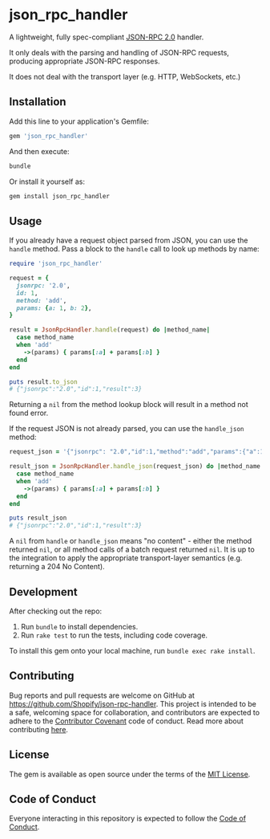 # json_rpc_handler

A lightweight, fully spec-compliant [JSON-RPC 2.0][1] handler.

It only deals with the parsing and handling of JSON-RPC requests, producing
appropriate JSON-RPC responses.

It does not deal with the transport layer (e.g. HTTP, WebSockets, etc.)

[1]: https://www.jsonrpc.org/specification

## Installation

Add this line to your application's Gemfile:

```ruby
gem 'json_rpc_handler'
```

And then execute:

```sh
bundle
```

Or install it yourself as:

```sh
gem install json_rpc_handler
```

## Usage

If you already have a request object parsed from JSON, you can use the `handle`
method. Pass a block to the `handle` call to look up methods by name:

```rb
require 'json_rpc_handler'

request = {
  jsonrpc: '2.0',
  id: 1,
  method: 'add',
  params: {a: 1, b: 2},
}

result = JsonRpcHandler.handle(request) do |method_name|
  case method_name
  when 'add'
    ->(params) { params[:a] + params[:b] }
  end
end

puts result.to_json
# {"jsonrpc":"2.0","id":1,"result":3}
```

Returning a `nil` from the method lookup block will result in a method not found
error.

If the request JSON is not already parsed, you can use the `handle_json` method:

```rb
request_json = '{"jsonrpc": "2.0","id":1,"method":"add","params":{"a":1,"b":2}}'

result_json = JsonRpcHandler.handle_json(request_json) do |method_name|
  case method_name
  when 'add'
    ->(params) { params[:a] + params[:b] }
  end
end

puts result_json
# {"jsonrpc":"2.0","id":1,"result":3}
```

A `nil` from `handle` or `handle_json` means "no content" - either the
method returned `nil`, or all method calls of a batch request returned `nil`. It
is up to the integration to apply the appropriate transport-layer semantics
(e.g. returning a 204 No Content).

## Development

After checking out the repo:

1. Run `bundle` to install dependencies.
2. Run `rake test` to run the tests, including code coverage.

To install this gem onto your local machine, run `bundle exec rake install`.

## Contributing

Bug reports and pull requests are welcome on GitHub at
https://github.com/Shopify/json-rpc-handler. This project is intended to be a
safe, welcoming space for collaboration, and contributors are expected to adhere
to the [Contributor Covenant][2] code of conduct. Read more about contributing
[here][3].

[2]: https://contributor-covenant.org
[3]: https://github.com/Shopify/json-rpc-handler/blob/main/CONTRIBUTING.md

## License

The gem is available as open source under the terms of the [MIT License][4].

[4]: https://opensource.org/licenses/MIT

## Code of Conduct

Everyone interacting in this repository is expected to follow the
[Code of Conduct][5].

[5]: https://github.com/Shopify/json-rpc-handler/blob/main/CODE_OF_CONDUCT.md

